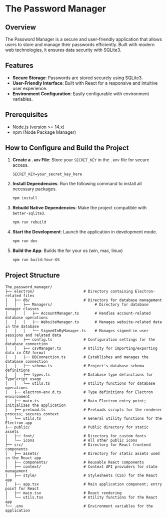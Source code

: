 # The Password Manager

## Overview

The Password Manager is a secure and user-friendly application that allows users to store and manage their passwords efficiently. Built with modern web technologies, it ensures data security with SQLite3.

## Features

- **Secure Storage**: Passwords are stored securely using SQLite3.
- **User-Friendly Interface**: Built with React for a responsive and intuitive user experience.
- **Environment Configuration**: Easily configurable with environment variables.

## Prerequisites

- Node.js (version >= 14.x)
- npm (Node Package Manager)

## How to Configure and Build the Project

1. **Create a `.env` File**: Store your `SECRET_KEY` in the `.env` file for secure access.

   ```text
   SECRET_KEY=your_secret_key_here
   ```

2. **Install Dependencies**: Run the following command to install all necessary packages.

   ```bash
   npm install
   ```

3. **Rebuild Native Dependencies**: Make the project compatible with `better-sqlite3`.

   ```bash
   npm run rebuild
   ```

4. **Start the Development**: Launch the application in development mode.

   ```bash
   npm run dev
   ```

5. **Build the App**: Builds the for your os (win, mac, linux)

   ```bash
   npm run build:Your-OS
   ```

## Project Structure

```
The_password_manager/
├── electron/                      # Directory containing Electron-related files
│   ├── db/                        # Directory for database management
│   │   ├── Managers/                   # Directory for database manager classes
│   │   │   ├── AccountManager.ts       # Handles account-related database operations
│   │   │   ├── WebsiteManager.ts       # Manages website-related data in the database
│   │   │   └── SignedInByManager.ts    # Manages signed-in user sessions and related data
│   │   ├── config.ts              # Configuration settings for the database connection
│   │   ├── csvManager.ts          # Utility for importing/exporting data in CSV format
│   │   ├── DBConnection.ts        # Establishes and manages the database connection
│   │   ├── schema.ts              # Project's database schema definitions
│   │   ├── types.ts               # Database type definitions for TypeScript usage
│   │   └── utils.ts               # Utility functions for database operations
│   ├── electron-env.d.ts          # Type definitions for Electron environment
│   ├── main.ts                    # Main Electron entry point; initializes the application
│   ├── preload.ts                 # Preloads scripts for the renderer process; secures context
│   └── utils.ts                   # General utility functions for the Electron app
├── public/                        # Public directory for static assets
│   ├── font/                      # Directory for custom fonts
│   └── icons                      # All other public icons
├── src/                           # Directory for React frontend components
│   ├── assets/                    # Directory for static assets used in the React app
│   ├── components/                # Reusable React components
│   ├── context/                   # Context API providers for state management
│   ├── style/                     # Stylesheets (CSS) for the React app
│   ├── app.tsx                    # Main application component; entry point for React
│   ├── main.tsx                   # React rendering
│   └── utils.tsx                  # Utility functions for the React app
└── .env                           # Environment variables for the application
```

